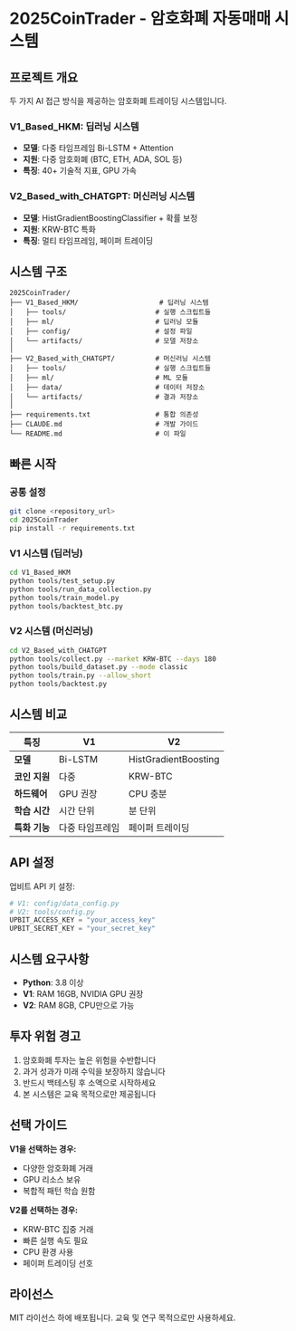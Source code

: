 # 2025CoinTrader - 암호화폐 자동매매 시스템

## 프로젝트 개요

두 가지 AI 접근 방식을 제공하는 암호화폐 트레이딩 시스템입니다.

### V1_Based_HKM: 딥러닝 시스템
- **모델**: 다중 타임프레임 Bi-LSTM + Attention
- **지원**: 다중 암호화폐 (BTC, ETH, ADA, SOL 등)
- **특징**: 40+ 기술적 지표, GPU 가속

### V2_Based_with_CHATGPT: 머신러닝 시스템  
- **모델**: HistGradientBoostingClassifier + 확률 보정
- **지원**: KRW-BTC 특화
- **특징**: 멀티 타임프레임, 페이퍼 트레이딩

## 시스템 구조

```
2025CoinTrader/
├── V1_Based_HKM/                    # 딥러닝 시스템
│   ├── tools/                      # 실행 스크립트들
│   ├── ml/                         # 딥러닝 모듈
│   ├── config/                     # 설정 파일
│   └── artifacts/                  # 모델 저장소
│
├── V2_Based_with_CHATGPT/          # 머신러닝 시스템
│   ├── tools/                      # 실행 스크립트들
│   ├── ml/                         # ML 모듈
│   ├── data/                       # 데이터 저장소
│   └── artifacts/                  # 결과 저장소
│
├── requirements.txt                # 통합 의존성
├── CLAUDE.md                       # 개발 가이드
└── README.md                       # 이 파일
```

## 빠른 시작

### 공통 설정
```bash
git clone <repository_url>
cd 2025CoinTrader
pip install -r requirements.txt
```

### V1 시스템 (딥러닝)
```bash
cd V1_Based_HKM
python tools/test_setup.py
python tools/run_data_collection.py
python tools/train_model.py
python tools/backtest_btc.py
```

### V2 시스템 (머신러닝)
```bash
cd V2_Based_with_CHATGPT
python tools/collect.py --market KRW-BTC --days 180
python tools/build_dataset.py --mode classic
python tools/train.py --allow_short
python tools/backtest.py
```

## 시스템 비교

| 특징 | V1 | V2 |
|------|----|----|
| **모델** | Bi-LSTM | HistGradientBoosting |
| **코인 지원** | 다중 | KRW-BTC |
| **하드웨어** | GPU 권장 | CPU 충분 |
| **학습 시간** | 시간 단위 | 분 단위 |
| **특화 기능** | 다중 타임프레임 | 페이퍼 트레이딩 |

## API 설정

업비트 API 키 설정:
```python
# V1: config/data_config.py
# V2: tools/config.py
UPBIT_ACCESS_KEY = "your_access_key"
UPBIT_SECRET_KEY = "your_secret_key"
```

## 시스템 요구사항

- **Python**: 3.8 이상
- **V1**: RAM 16GB, NVIDIA GPU 권장
- **V2**: RAM 8GB, CPU만으로 가능

## 투자 위험 경고

1. 암호화폐 투자는 높은 위험을 수반합니다
2. 과거 성과가 미래 수익을 보장하지 않습니다
3. 반드시 백테스팅 후 소액으로 시작하세요
4. 본 시스템은 교육 목적으로만 제공됩니다

## 선택 가이드

**V1을 선택하는 경우:**
- 다양한 암호화폐 거래
- GPU 리소스 보유
- 복합적 패턴 학습 원함

**V2를 선택하는 경우:**
- KRW-BTC 집중 거래
- 빠른 실행 속도 필요
- CPU 환경 사용
- 페이퍼 트레이딩 선호

## 라이선스

MIT 라이선스 하에 배포됩니다. 교육 및 연구 목적으로만 사용하세요.